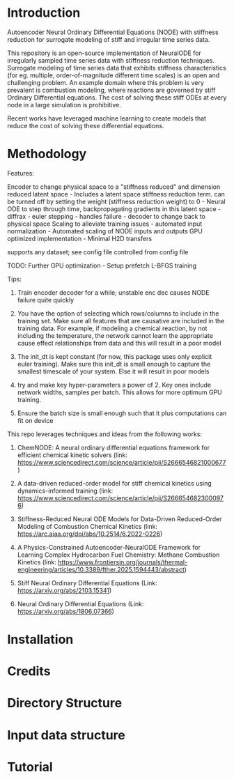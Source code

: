 # Introduction
Autoencoder Neural Ordinary Differential Equations (NODE) with stiffness reduction for surrogate modeling of stiff and irregular time series data.


This repository is an open-source implementation of NeuralODE for irregularly sampled time series data with stiffness reduction techniques. Surrogate modeling of time series data that exhibits stiffness characteristics (for eg. multiple, order-of-magnitude different time scales) is an open and challenging problem. An example domain where this problem is very prevalent is combustion modeling, where reactions are governed by stiff Ordinary Differential equations. The cost of solving these stiff ODEs at every node in a large simulation is prohibitive. 

Recent works have leveraged machine learning to create models that reduce the cost of solving these differential equations. 

# Methodology


Features:

Encoder to change physical space to a "stiffness reduced" and dimension reduced latent space
    - Includes a latent space stiffness reduction term. can be turned off by setting the weight (stiffness reduction weight) to 0
    - 
Neural ODE to step through time, backpropagating gradients in this latent space
    - diffrax
    - euler stepping
    - handles failure
    -
decoder to change back to physical space
Scaling to alleviate training issues
    - automated input normalization
    - Automated scaling of NODE inputs and outputs
GPU optimized implementation
    - Minimal H2D transfers

supports any dataset; see config file
controlled from config file

TODO:
Further GPU optimization
    - Setup prefetch
L-BFGS training

Tips:

1. Train encoder decoder for a while; unstable enc dec causes NODE failure quite quickly
2. You have the option of selecting which rows/columns to include in the training set. Make sure all features 
   that are causative are included in the training data. For example, if modeling a chemical reaction, by not including the temperature, the network cannot learn the appropriate cause effect relationships from data and this will result
   in a poor model
3. The init_dt is kept constant (for now, this package uses only explicit euler training). Make sure this init_dt is     small enough to capture the smallest timescale of your system. Else it will result in poor models

4. try and make key hyper-parameters a power of 2. Key ones include network widths, samples per batch. This allows for more optimum GPU training.
5. Ensure the batch size is small enough such that it plus computations can fit on device


This repo leverages techniques and ideas from the following works:

1. ChemNODE: A neural ordinary differential equations framework for efficient chemical kinetic solvers (link:  https://www.sciencedirect.com/science/article/pii/S2666546821000677)

2. A data-driven reduced-order model for stiff chemical kinetics using dynamics-informed training (link: https://www.sciencedirect.com/science/article/pii/S2666546823000976)

3. Stiffness-Reduced Neural ODE Models for Data-Driven Reduced-Order Modeling of Combustion Chemical Kinetics (link: https://arc.aiaa.org/doi/abs/10.2514/6.2022-0226)

4. A Physics-Constrained Autoencoder-NeuralODE Framework for Learning Complex Hydrocarbon Fuel Chemistry: Methane Combustion Kinetics (link: https://www.frontiersin.org/journals/thermal-engineering/articles/10.3389/fther.2025.1594443/abstract)

5. Stiff Neural Ordinary Differential Equations (Link: https://arxiv.org/abs/2103.15341)

6. Neural Ordinary Differential Equations (Link: https://arxiv.org/abs/1806.07366)

# Installation

# Credits

# Directory Structure

# Input data structure

# Tutorial

